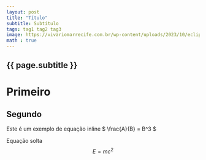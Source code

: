 ```yaml
---
layout: post
title: "Título"
subtitle: Subtítulo
tags: tag1 tag2 tag3
image: https://vivariomarrecife.com.br/wp-content/uploads/2023/10/eclipse-solar-2023.png  
math : true
---
```


<h2>{{ page.subtitle }}</h2>

#  Primeiro  
## Segundo 

Este é um exemplo de equação inline $ \frac{A}{B} = B^3 $

Equação solta
$$ E = mc^2  $$
